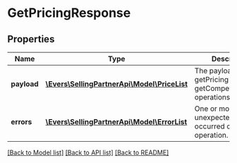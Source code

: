 # GetPricingResponse

## Properties
Name | Type | Description | Notes
------------ | ------------- | ------------- | -------------
**payload** | [**\Evers\SellingPartnerApi\Model\PriceList**](PriceList.md) | The payload for the getPricing and getCompetitivePricing operations. | [optional] 
**errors** | [**\Evers\SellingPartnerApi\Model\ErrorList**](ErrorList.md) | One or more unexpected errors occurred during the operation. | [optional] 

[[Back to Model list]](../README.md#documentation-for-models) [[Back to API list]](../README.md#documentation-for-api-endpoints) [[Back to README]](../README.md)


